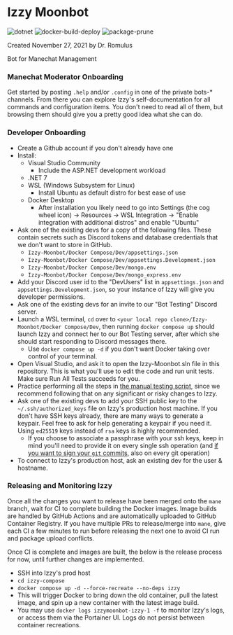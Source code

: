# Izzy Moonbot

![dotnet](https://github.com/Manechat/izzy-moonbot/actions/workflows/dotnet.yml/badge.svg)
![docker-build-deploy](https://github.com/Manechat/izzy-moonbot/actions/workflows/docker-build-deploy.yml/badge.svg)
![package-prune](https://github.com/Manechat/izzy-moonbot/actions/workflows/package-prune.yml/badge.svg)

Created November 27, 2021 by Dr. Romulus

Bot for Manechat Management

### Manechat Moderator Onboarding

Get started by posting `.help` and/or `.config` in one of the private bots-* channels. From there you can explore Izzy's self-documentation for all commands and configuration items. You don't need to read all of them, but browsing them should give you a pretty good idea what she can do.

### Developer Onboarding

- Create a Github account if you don't already have one
- Install:
  - Visual Studio Community
    - Include the ASP.NET development workload
  - .NET 7
  - WSL (Windows Subsystem for Linux)
    - Install Ubuntu as default distro for best ease of use
  - Docker Desktop
    - After installation you likely need to go into Settings (the cog wheel icon) -> Resources -> WSL Integration -> "Enable integration with additional distros" and enable "Ubuntu"
- Ask one of the existing devs for a copy of the following files. These contain secrets such as Discord tokens and database credentials that we don't want to store in GitHub.
  - `Izzy-Moonbot/Docker Compose/Dev/appsettings.json`
  - `Izzy-Moonbot/Docker Compose/Dev/appsettings.Development.json`
  - `Izzy-Moonbot/Docker Compose/Dev/mongo.env`
  - `Izzy-Moonbot/Docker Compose/Dev/mongo_express.env`
- Add your Discord user id to the "DevUsers" list in `appsettings.json` and `appsettings.Development.json`, so your instance of Izzy will give you developer permissions.
- Ask one of the existing devs for an invite to our "Bot Testing" Discord server.
- Launch a WSL terminal, `cd` over to `<your local repo clone>/Izzy-Moonbot/Docker Compose/Dev`, then running `docker compose up` should launch Izzy and connect her to our Bot Testing server, after which she should start responding to Discord messages there.
  - Use `docker compose up -d` if you don't want Docker taking over control of your terminal.
- Open Visual Studio, and ask it to open the Izzy-Moonbot.sln file in this repository. This is what you'll use to edit the code and run unit tests. Make sure Run All Tests succeeds for you.
- Practice performing all the steps in [the manual testing script](https://github.com/Manechat/izzy-moonbot/blob/mane/ManualTestingScript.md), since we recommend following that on any significant or risky changes to Izzy.
- Ask one of the existing devs to add your SSH public key to the `~/.ssh/authorized_keys` file on Izzy's production host machine. If you don't have SSH keys already, there are many ways to generate a keypair. Feel free to ask for help generating a keypair if you need it. Using `ed25519` keys instead of `rsa` keys is highly recommended.
  - If you choose to associate a passphrase with your ssh keys, keep in mind you'll need to provide it on every single ssh operation (and [if you want to sign your `git` commits](https://docs.github.com/en/authentication/managing-commit-signature-verification/telling-git-about-your-signing-key#telling-git-about-your-ssh-key), also on every git operation)
- To connect to Izzy's production host, ask an existing dev for the user & hostname.

### Releasing and Monitoring Izzy

Once all the changes you want to release have been merged onto the `mane` branch, wait for CI to complete building the Docker images. Image builds are handled by GitHub Actions and are automatically uploaded to GitHub Container Registry. If you have multiple PRs to release/merge into `mane`, give each CI a few minutes to run before releasing the next one to avoid CI run and package upload conflicts.

Once CI is complete and images are built, the below is the release process for now, until further changes are implemented.
- SSH into Izzy's prod host
- `cd izzy-compose`
- `docker compose up -d --force-recreate --no-deps izzy`
- This will trigger Docker to bring down the old container, pull the latest image, and spin up a new container with the latest image build.
- You may use `docker logs izzymoonbot-izzy-1 -f` to monitor Izzy's logs, or access them via the Portainer UI. Logs do not persist between container recreations.
